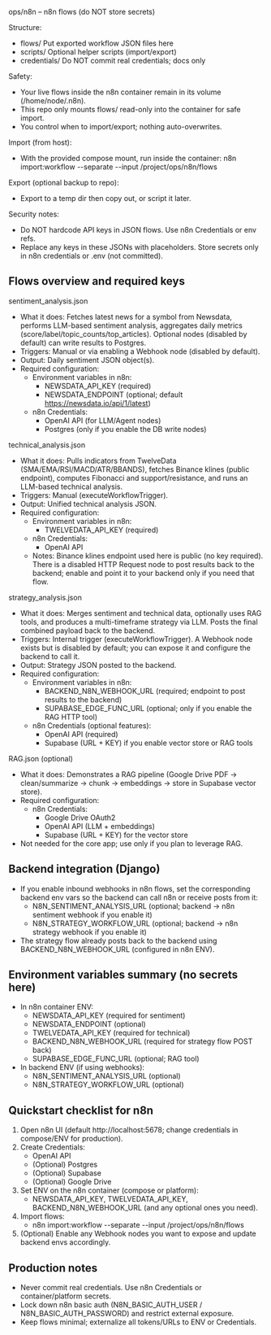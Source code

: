 ops/n8n – n8n flows (do NOT store secrets)

Structure:
- flows/          Put exported workflow JSON files here
- scripts/        Optional helper scripts (import/export)
- credentials/    Do NOT commit real credentials; docs only

Safety:
- Your live flows inside the n8n container remain in its volume (/home/node/.n8n).
- This repo only mounts flows/ read-only into the container for safe import.
- You control when to import/export; nothing auto-overwrites.

Import (from host):
- With the provided compose mount, run inside the container:
  n8n import:workflow --separate --input /project/ops/n8n/flows

Export (optional backup to repo):
- Export to a temp dir then copy out, or script it later.

Security notes:
- Do NOT hardcode API keys in JSON flows. Use n8n Credentials or env refs.
- Replace any keys in these JSONs with placeholders. Store secrets only in n8n credentials or .env (not committed).


Flows overview and required keys
--------------------------------

sentiment_analysis.json
- What it does: Fetches latest news for a symbol from Newsdata, performs LLM-based sentiment analysis, aggregates daily metrics (score/label/topic_counts/top_articles). Optional nodes (disabled by default) can write results to Postgres.
- Triggers: Manual or via enabling a Webhook node (disabled by default).
- Output: Daily sentiment JSON object(s).
- Required configuration:
  - Environment variables in n8n:
    - NEWSDATA_API_KEY (required)
    - NEWSDATA_ENDPOINT (optional; default https://newsdata.io/api/1/latest)
  - n8n Credentials:
    - OpenAI API (for LLM/Agent nodes)
    - Postgres (only if you enable the DB write nodes)

technical_analysis.json
- What it does: Pulls indicators from TwelveData (SMA/EMA/RSI/MACD/ATR/BBANDS), fetches Binance klines (public endpoint), computes Fibonacci and support/resistance, and runs an LLM-based technical analysis.
- Triggers: Manual (executeWorkflowTrigger).
- Output: Unified technical analysis JSON.
- Required configuration:
  - Environment variables in n8n:
    - TWELVEDATA_API_KEY (required)
  - n8n Credentials:
    - OpenAI API
  - Notes: Binance klines endpoint used here is public (no key required). There is a disabled HTTP Request node to post results back to the backend; enable and point it to your backend only if you need that flow.

strategy_analysis.json
- What it does: Merges sentiment and technical data, optionally uses RAG tools, and produces a multi-timeframe strategy via LLM. Posts the final combined payload back to the backend.
- Triggers: Internal trigger (executeWorkflowTrigger). A Webhook node exists but is disabled by default; you can expose it and configure the backend to call it.
- Output: Strategy JSON posted to the backend.
- Required configuration:
  - Environment variables in n8n:
    - BACKEND_N8N_WEBHOOK_URL (required; endpoint to post results to the backend)
    - SUPABASE_EDGE_FUNC_URL (optional; only if you enable the RAG HTTP tool)
  - n8n Credentials (optional features):
    - OpenAI API (required)
    - Supabase (URL + KEY) if you enable vector store or RAG tools

RAG.json (optional)
- What it does: Demonstrates a RAG pipeline (Google Drive PDF → clean/summarize → chunk → embeddings → store in Supabase vector store).
- Required configuration:
  - n8n Credentials:
    - Google Drive OAuth2
    - OpenAI API (LLM + embeddings)
    - Supabase (URL + KEY) for the vector store
- Not needed for the core app; use only if you plan to leverage RAG.


Backend integration (Django)
---------------------------
- If you enable inbound webhooks in n8n flows, set the corresponding backend env vars so the backend can call n8n or receive posts from it:
  - N8N_SENTIMENT_ANALYSIS_URL (optional; backend → n8n sentiment webhook if you enable it)
  - N8N_STRATEGY_WORKFLOW_URL (optional; backend → n8n strategy webhook if you enable it)
- The strategy flow already posts back to the backend using BACKEND_N8N_WEBHOOK_URL (configured in n8n ENV).


Environment variables summary (no secrets here)
----------------------------------------------
- In n8n container ENV:
  - NEWSDATA_API_KEY (required for sentiment)
  - NEWSDATA_ENDPOINT (optional)
  - TWELVEDATA_API_KEY (required for technical)
  - BACKEND_N8N_WEBHOOK_URL (required for strategy flow POST back)
  - SUPABASE_EDGE_FUNC_URL (optional; RAG tool)
- In backend ENV (if using webhooks):
  - N8N_SENTIMENT_ANALYSIS_URL (optional)
  - N8N_STRATEGY_WORKFLOW_URL (optional)


Quickstart checklist for n8n
----------------------------
1) Open n8n UI (default http://localhost:5678; change credentials in compose/ENV for production).
2) Create Credentials:
   - OpenAI API
   - (Optional) Postgres
   - (Optional) Supabase
   - (Optional) Google Drive
3) Set ENV on the n8n container (compose or platform):
   - NEWSDATA_API_KEY, TWELVEDATA_API_KEY, BACKEND_N8N_WEBHOOK_URL (and any optional ones you need).
4) Import flows:
   - n8n import:workflow --separate --input /project/ops/n8n/flows
5) (Optional) Enable any Webhook nodes you want to expose and update backend envs accordingly.


Production notes
----------------
- Never commit real credentials. Use n8n Credentials or container/platform secrets.
- Lock down n8n basic auth (N8N_BASIC_AUTH_USER / N8N_BASIC_AUTH_PASSWORD) and restrict external exposure.
- Keep flows minimal; externalize all tokens/URLs to ENV or Credentials.
